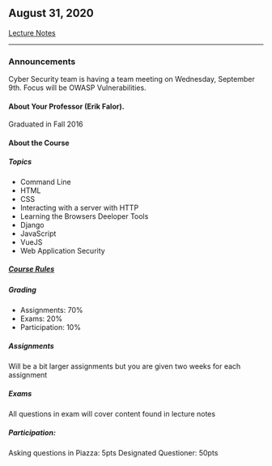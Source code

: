 ## August 31, 2020

[Lecture Notes](https://gitlab.cs.usu.edu/erik.falor/fa20-cs2610-lecturenotes/-/tree/master/Module0/Lec01-Mon_Aug_31)

---

### Announcements

Cyber Security team is having a team meeting on Wednesday, September 9th. Focus will be OWASP Vulnerabilities.

#### About Your Professor (Erik Falor).

Graduated in Fall 2016

#### About the Course

##### Topics
* Command Line
* HTML
* CSS
* Interacting with a server with HTTP
* Learning the Browsers Deeloper Tools
* Django
* JavaScript
* VueJS
* Web Application Security

##### [Course Rules](https://gitlab.cs.usu.edu/erik.falor/fa20-cs2610-lecturenotes/-/blob/master/Course_Rules.md)

##### Grading
* Assignments: 70%
* Exams: 20%
* Participation: 10%

##### Assignments

Will be a bit larger assignments but you are given two weeks for each assignment

##### Exams

All questions in exam will cover content found in lecture notes

##### Participation:

Asking questions in Piazza: 5pts
Designated Questioner: 50pts
